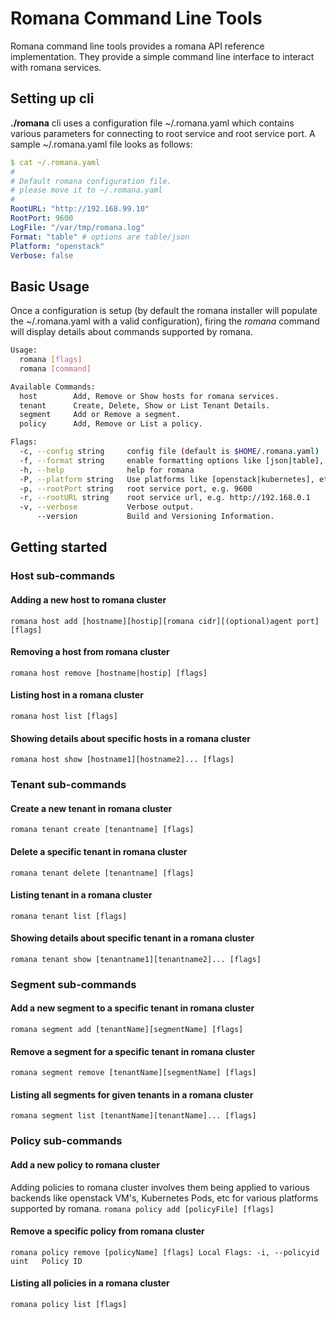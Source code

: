 # Romana Command Line Tools

Romana command line tools provides a romana API reference implementation.
They provide a simple command line interface to interact with romana services.

## Setting up cli

**./romana** cli uses a configuration file ~/.romana.yaml which contains
various parameters for connecting to root service and root service port.
A sample ~/.romana.yaml file looks as follows:

```yaml
$ cat ~/.romana.yaml 
#
# Default romana configuration file.
# please move it to ~/.romana.yaml
#
RootURL: "http://192.168.99.10"
RootPort: 9600
LogFile: "/var/tmp/romana.log"
Format: "table" # options are table/json 
Platform: "openstack"
Verbose: false
```

## Basic Usage

Once a configuration is setup (by default the romana installer will
populate the ~/.romana.yaml with a valid configuration), firing the
*romana* command will display details about commands supported by
romana.

```bash
Usage:
  romana [flags]
  romana [command]

Available Commands:
  host        Add, Remove or Show hosts for romana services.
  tenant      Create, Delete, Show or List Tenant Details.
  segment     Add or Remove a segment.
  policy      Add, Remove or List a policy.

Flags:
  -c, --config string     config file (default is $HOME/.romana.yaml)
  -f, --format string     enable formatting options like [json|table], etc.
  -h, --help              help for romana
  -P, --platform string   Use platforms like [openstack|kubernetes], etc.
  -p, --rootPort string   root service port, e.g. 9600
  -r, --rootURL string    root service url, e.g. http://192.168.0.1
  -v, --verbose           Verbose output.
      --version           Build and Versioning Information.
```

## Getting started

### Host sub-commands

#### Adding a new host to romana cluster
`
romana host add [hostname][hostip][romana cidr][(optional)agent port] [flags]
`

#### Removing a host from romana cluster
`
romana host remove [hostname|hostip] [flags]
`

#### Listing host in a romana cluster
`
romana host list [flags]
`

#### Showing details about specific hosts in a romana cluster
`
romana host show [hostname1][hostname2]... [flags]
`

### Tenant sub-commands

#### Create a new tenant in romana cluster
`
romana tenant create [tenantname] [flags]
`

#### Delete a specific tenant in romana cluster
`
romana tenant delete [tenantname] [flags]
`

#### Listing tenant in a romana cluster
`
romana tenant list [flags]
`

#### Showing details about specific tenant in a romana cluster
`
romana tenant show [tenantname1][tenantname2]... [flags]
`

### Segment sub-commands

#### Add a new segment to a specific tenant in romana cluster
`
romana segment add [tenantName][segmentName] [flags]
`

#### Remove a segment for a specific tenant in romana cluster
`
romana segment remove [tenantName][segmentName] [flags]
`

#### Listing all segments for given tenants in a romana cluster
`
romana segment list [tenantName][tenantName]... [flags]
`

### Policy sub-commands

#### Add a new policy to romana cluster
Adding policies to romana cluster involves them being applied
to various backends like openstack VM's, Kubernetes Pods, etc
for various platforms supported by romana.
`
romana policy add [policyFile] [flags]
`

#### Remove a specific policy from romana cluster
`
romana policy remove [policyName] [flags]
Local Flags:
    -i, --policyid uint   Policy ID
`

#### Listing all policies in a romana cluster
`
romana policy list [flags]
`

